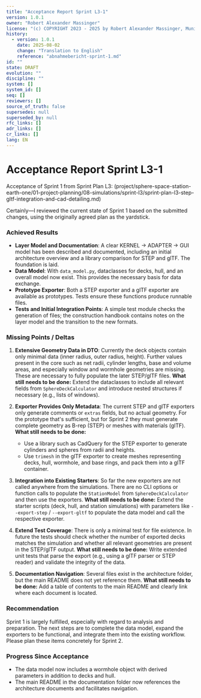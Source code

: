 ```yaml
---
title: "Acceptance Report Sprint L3-1"
version: 1.0.1
owner: "Robert Alexander Massinger"
license: "(c) COPYRIGHT 2023 - 2025 by Robert Alexander Massinger, Munich, Germany. ALL RIGHTS RESERVED."
history:
  - version: 1.0.1
    date: 2025-08-02
    change: "Translation to English"
    reference: "abnahmebericht-sprint-1.md"
id: ""
state: DRAFT
evolution: ""
discipline: ""
system: []
system_id: []
seq: []
reviewers: []
source_of_truth: false
supersedes: null
superseded_by: null
rfc_links: []
adr_links: []
cr_links: []
lang: EN
---
```


# Acceptance Report Sprint L3-1

Acceptance of Sprint 1 from Sprint Plan L3:
(project/sphere-space-station-earth-one/01-project-planning/08-simulations/sprint-l3/sprint-plan-l3-step-gltf-integration-and-cad-detailing.md)

Certainly—I reviewed the current state of Sprint 1 based on the submitted changes, using the originally agreed plan as the yardstick.

### Achieved Results

* **Layer Model and Documentation**: A clear KERNEL → ADAPTER → GUI model has been described and documented, including an initial architecture overview and a library comparison for STEP and glTF. The foundation is laid.
* **Data Model**: With `data_model.py`, dataclasses for decks, hull, and an overall model now exist. This provides the necessary basis for data exchange.
* **Prototype Exporter**: Both a STEP exporter and a glTF exporter are available as prototypes. Tests ensure these functions produce runnable files.
* **Tests and Initial Integration Points**: A simple test module checks the generation of files; the construction handbook contains notes on the layer model and the transition to the new formats.

### Missing Points / Deltas

1. **Extensive Geometry Data in DTO**: Currently the deck objects contain only minimal data (inner radius, outer radius, height). Further values present in the core such as net radii, cylinder lengths, base and volume areas, and especially window and wormhole geometries are missing. These are necessary to fully populate the later STEP/glTF files.
   **What still needs to be done:** Extend the dataclasses to include all relevant fields from `SphereDeckCalculator` and introduce nested structures if necessary (e.g., lists of windows).

2. **Exporter Provides Only Metadata**: The current STEP and glTF exporters only generate comments or `extras` fields, but no actual geometry. For the prototype that's sufficient, but for Sprint 2 they must generate complete geometry as B-rep (STEP) or meshes with materials (glTF).
   **What still needs to be done:**

   * Use a library such as CadQuery for the STEP exporter to generate cylinders and spheres from radii and heights.
   * Use `trimesh` in the glTF exporter to create meshes representing decks, hull, wormhole, and base rings, and pack them into a glTF container.

3. **Integration into Existing Starters**: So far the new exporters are not called anywhere from the simulations. There are no CLI options or function calls to populate the `StationModel` from `SphereDeckCalculator` and then use the exporters.
   **What still needs to be done:** Extend the starter scripts (deck, hull, and station simulations) with parameters like `--export-step` / `--export-gltf` to populate the data model and call the respective exporter.

4. **Extend Test Coverage**: There is only a minimal test for file existence. In future the tests should check whether the number of exported decks matches the simulation and whether all relevant geometries are present in the STEP/glTF output.
   **What still needs to be done:** Write extended unit tests that parse the export (e.g., using a glTF parser or STEP reader) and validate the integrity of the data.

5. **Documentation Navigation**: Several files exist in the architecture folder, but the main README does not yet reference them.
   **What still needs to be done:** Add a table of contents to the main README and clearly link where each document is located.

### Recommendation

Sprint 1 is largely fulfilled, especially with regard to analysis and preparation. The next steps are to complete the data model, expand the exporters to be functional, and integrate them into the existing workflow. Please plan these items concretely for Sprint 2.

### Progress Since Acceptance

- The data model now includes a wormhole object with derived parameters in addition to decks and hull.
- The main README in the documentation folder now references the architecture documents and facilitates navigation.

